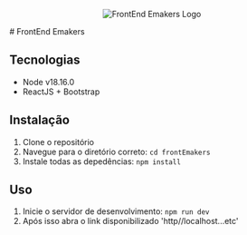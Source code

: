 <p align="center">
  <img src="https://encrypted-tbn0.gstatic.com/images?q=tbn:ANd9GcTDlJxEDk1-CHMKJ6lwtkhQ7_v9M4A8ze9kcUnG_vApKg&s" alt="FrontEnd Emakers Logo">
</p>
# FrontEnd Emakers

## Tecnologias

- Node v18.16.0
- ReactJS + Bootstrap

## Instalação

1. Clone o repositório
2. Navegue para o diretório correto: `cd frontEmakers`
3. Instale todas as depedências: `npm install`

## Uso

1. Inicie o servidor de desenvolvimento: `npm run dev`
2. Após isso abra o link disponibilizado 'http//localhost...etc'

